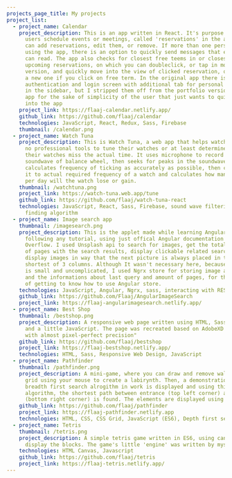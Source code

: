 ```yaml
---
projects_page_title: My projects
project_list:
  - project_name: Calendar
    project_description: This is an app written in React. It's purpose is to let
      users schedule events or meetings, called 'reservations' in the app. You
      can add reservations, edit them, or remove. If more than one person is
      using the app, there is an option to quickly send messages that everybody
      can read. The app also checks for closest free teems in or closest
      upcoming reservations, on which you can doubleclick, or tap in mobile
      version, and quickly move into the view of clicked reservation, or create
      a new one if you click on free term. In the original app there is an
      authentication and login screen with additional tab for personal settings
      in the sidebar, but I stripped them off from the portfolio version of the
      app for the sake of simplicity of the user that just wants to quickly look
      into the app
    project_link: https://flaaj-calendar.netlify.app/
    github_link: https://github.com/flaaj/calendar
    technologies: JavaScript, React, Redux, Sass, Firebase
    thumbnail: /calendar.png
  - project_name: Watch Tuna
    project_description: This is Watch Tuna, a web app that helps watch owners with
      no professional tools to tune their watches or at least determine how much
      their watches miss the actual time. It uses microphone to record the
      soundwave of balance wheel, then seeks for peaks in the soundwave,
      calculates frequency of ticking as accurately as possible, then compares
      it to actual required frequency of a watch and calculates how many seconds
      per day will the watch lose or gain.
    thumbnail: /watchtuna.png
    project_link: https://watch-tuna.web.app/tune
    github_link: https://github.com/flaaj/watch-tuna-react
    technologies: JavaScript, React, Sass, Firebase, sound wave filtering, peak
      finding algorithm
  - project_name: Image search app
    thumbnail: /imagesearch.png
    project_description: This is the applet made while learning Angular, without
      following any tutorial, using just offical Angular documentation and Stack
      Overflow. I used Unsplash api to search for images, get the total amount
      of pages with the search results, display clickable related searches and
      display images in way that the next picture is always placed in the
      shortest of 3 columns. Although It wasn't necessary here, because the app
      is small and uncomplicated, I used Ngrx store for storing image addresses
      and the informations about last query and amount of pages, for the purpose
      of getting to know how to use Angular store.
    technologies: JavaScript, Angular, Ngrx, sass, interacting with REST API
    github_link: https://github.com/Flaaj/AngularImageSearch
    project_link: https://flaaj-angularimagesearch.netlify.app/
  - project_name: Best Shop
    thumbnail: /bestshop.png
    project_description: A responsive web page written using HTML, Sass for styling
      and a little JavaScript. The page was recreated based on AdobeXD project
      with almost pixel-perfect precision"
    github_link: https://github.com/flaaj/bestshop
    project_link: https://flaaj-bestshop.netlify.app/
    technologies: HTML, Sass, Responsive Web Design, JavaScript
  - project_name: Pathfinder
    thumbnail: /pathfinder.png
    project_description: A mini-game, where you can draw and remove walls on the
      grid using your mouse to create a labirynth. Then, a demonstration of
      breadth first search alrogithm in work is displayed and using this
      algorithm, the shortest path between entrance (top left corner) and exit
      (bottom right corner) is found. The elements are displayed using CSS Grid
    github_link: https://github.com/flaaj/pathfinder
    project_link: https://flaaj-pathfinder.netlify.app
    technologies: HTML, CSS, CSS Grid, JavaScript (ES6), Depth first search algorithm
  - project_name: Tetris
    thumbnail: /tetris.png
    project_description: A simple tetris game written in ES6, using canvas to
      display the blocks. The game's little 'engine' was written by myself
    technologies: HTML Canvas, Javascript
    github_link: https://github.com/flaaj/tetris
    project_link: https://flaaj-tetris.netlify.app/
---
```

